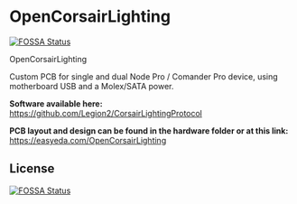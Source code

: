 # OpenCorsairLighting
[![FOSSA Status](https://app.fossa.io/api/projects/git%2Bgithub.com%2FMcHauge%2FOpenCorsairLighting.svg?type=shield)](https://app.fossa.io/projects/git%2Bgithub.com%2FMcHauge%2FOpenCorsairLighting?ref=badge_shield)

OpenCorsairLighting

Custom PCB for single and dual Node Pro / Comander Pro device, using motherboard USB and a Molex/SATA power.

**Software available here:** https://github.com/Legion2/CorsairLightingProtocol

**PCB layout and design can be found in the hardware folder or at this link:** https://easyeda.com/OpenCorsairLighting


## License
[![FOSSA Status](https://app.fossa.io/api/projects/git%2Bgithub.com%2FMcHauge%2FOpenCorsairLighting.svg?type=large)](https://app.fossa.io/projects/git%2Bgithub.com%2FMcHauge%2FOpenCorsairLighting?ref=badge_large)